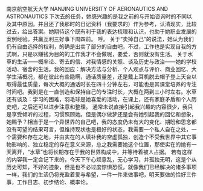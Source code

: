 南京航空航天大学
NANJING UNIVERSITY OF AERONAUTICS AND ASTRONAUTICS
下次去的任务，她感兴趣的是我之前的与开始咨询时的不同以及其中原因。并且还了我那时的日记资料（我要求的）作为参考，认清现实，比较过去，给出答案。她期待这个既有利于我的表达梳理和认识，也助于她职业发展的案例经验。共赢互利三好事下周四前。
哼。
关于“卖掉自己”的说法，她认为我们仍有自由选择的权利，的确是出卖了部分的自由吧，不过，工作也是实现自我的方式啊，只是以赚钱为目的的工作我才不会做呢，要爱，否则就没有生活。
关于水草的生活——概率论、寄去的信、对我情感的关照、谈及历史与政治——她的学校活动、宿舍的生活。我的回应：解决方法与分析、个人观点与评价、商业回忆、大学生活概况，都在彼此有些隐瞒，通话质量差，还是戴上耳机脱去帽子登上天台以取得最佳质量，每次大概的通话时长在四十分钟左右，可能也是其课堂培养的专注时间吧。我到是在一直创造和保持自己的专注时长，大概在两到三小时左右。水草还有谈及：学习的困难，羽毛球是她喜爱的活动，在课上，还有家庭矛盾和个人历史吧，之后还可以进步注意和整理。
通常未说直接引起我兴趣的内容很少，我只是享受倾听的过程，习惯照顾她。但是偶尔做梦还是会有她引起我的回忆和想象，她赐予？相当于是一个异世界的自己吧，我的态度仍未有大的变化、期盼和思念都没有可望的结果可言，但维持现状也是极好的状态，我需要一个私人自在之处，一个需要和存在之地，并由实在的人填补我的空虚孤独，创造个不受我世界中其它事物影响的、独立稳定的存在意义来源，总之我需要她这个位置，那使实在的她有一天离开，“水草”也将长期存在于我的世界构成中，并等待着被人占据。
若有这样的内容我一定会记下来的，今天下午心烦意乱，无心学习，并孤独无明，这是个从历史可知，不好的迹象，但是也不必过度惊惧恐慌，就像我们已经解决的诸多事项一样，我们的生活仍将充盈着爱与希望，一件一件来做事吧，明天要做的恰好三件事，工作日志、初步结论、概率论。
